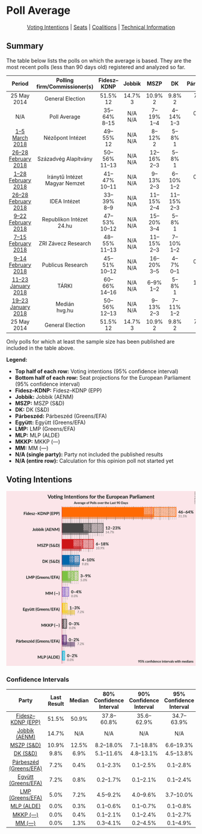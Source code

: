# Poll Average

<p align="center"><a href="#voting-intentions">Voting Intentions</a> | <a href="#seats">Seats</a> | <a href="#coalitions">Coalitions</a> | <a href="#technical-information">Technical Information</a></p>

## Summary

The table below lists the polls on which the average is based. They are the most recent polls (less than 90 days old) registered and analyzed so far.

| Period     | Polling firm/Commissioner(s) | Fidesz–KDNP | Jobbik | MSZP | DK | Párbeszéd | Együtt | LMP | MLP | MKKP | MM |
|:----------:|:----------------------------:|:--:|:--:|:--:|:--:|:--:|:--:|:--:|:--:|:--:|:--:|
| 25 May 2014 | General Election | 51.5% <br> 12 | 14.7% <br> 3 | 10.9% <br> 2 | 9.8% <br> 2 | 7.2% <br> 1 | 7.2% <br> 0 | 5.0% <br> 1 | 0.0% <br> 0 | 0.0% <br> 0 | 0.0% <br> 0 |
| N/A | Poll Average | 35–64% <br> 8–15 | N/A <br> N/A | 7–19% <br> 1–4 | 4–14% <br> 1–3 | 0–3% <br> 0 | 0–2% <br> 0 | 4–10% <br> 0–2 | 0–1% <br> 0 | 0–3% <br> 0 | 0–5% <br> 0–1 |
| [1–5 March 2018](2018-03-05-NézőpontIntézet.html) | Nézőpont Intézet | 49–55% <br> 12 | N/A <br> N/A | 8–12% <br> 2 | 5–8% <br> 1 | N/A <br> N/A | 0–1% <br> 0 | 7–11% <br> 2 | N/A <br> N/A | 1–3% <br> 0 | 3–5% <br> 0–1 |
| [26–28 February 2018](2018-02-28-SzázadvégAlapítvány.html) | Századvég Alapítvány | 50–56% <br> 11–13 | N/A <br> N/A | 12–16% <br> 2–3 | 5–8% <br> 1 | N/A <br> N/A | 1–2% <br> 0 | 6–10% <br> 1–2 | N/A <br> N/A | 0–1% <br> 0 | 0–1% <br> 0 |
| [1–28 February 2018](2018-02-28-IránytűIntézet.html) | Iránytű Intézet <br> Magyar Nemzet | 41–47% <br> 10–11 | N/A <br> N/A | 9–13% <br> 2–3 | 6–10% <br> 1–2 | 0–1% <br> 0 | 0–1% <br> 0 | 6–10% <br> 1–2 | 0–1% <br> 0 | 0–1% <br> 0 | 3–5% <br> 0 |
| [26–28 February 2018](2018-02-28-IDEAIntézet.html) | IDEA Intézet | 33–39% <br> 8–9 | N/A <br> N/A | 11–15% <br> 2–4 | 11–15% <br> 2–3 | N/A <br> N/A | 1–2% <br> 0 | 6–10% <br> 1–2 | 0–1% <br> 0 | 0–1% <br> 0 | 1–3% <br> 0 |
| [9–22 February 2018](2018-02-22-RepublikonIntézet.html) | Republikon Intézet <br> 24.hu | 47–53% <br> 10–12 | N/A <br> N/A | 15–20% <br> 3–4 | 5–8% <br> 1 | N/A <br> N/A | 0–1% <br> 0 | 4–7% <br> 0–1 | N/A <br> N/A | 0–1% <br> 0 | 0–1% <br> 0 |
| [7–15 February 2018](2018-02-15-ZRIZáveczResearch.html) | ZRI Závecz Research | 48–55% <br> 11–13 | N/A <br> N/A | 11–15% <br> 2–3 | 7–10% <br> 1–2 | N/A <br> N/A | 1–2% <br> 0 | 5–8% <br> 1 | 0–1% <br> 0 | 0–1% <br> 0 | 1–3% <br> 0 |
| [9–14 February 2018](2018-02-14-PublicusResearch.html) | Publicus Research | 45–51% <br> 10–12 | N/A <br> N/A | 16–20% <br> 3–5 | 4–7% <br> 0–1 | 0–1% <br> 0 | 0–1% <br> 0 | 6–10% <br> 1–2 | 0–1% <br> 0 | 1–3% <br> 0 | 1–2% <br> 0 |
| [11–23 January 2018](2018-01-23-TÁRKI.html) | TÁRKI | 60–66% <br> 14–16 | N/A <br> N/A | 6–9% <br> 1–2 | 5–8% <br> 1 | 1–3% <br> 0 | 1–3% <br> 0 | 3–5% <br> 0–1 | 0–1% <br> 0 | 0–1% <br> 0 | 1–2% <br> 0 |
| [19–23 January 2018](2018-01-23-Medián.html) | Medián <br> hvg.hu | 50–56% <br> 12–13 | N/A <br> N/A | 9–13% <br> 2–3 | 7–11% <br> 1–2 | N/A <br> N/A | 1–2% <br> 0 | 5–7% <br> 1 | 0–1% <br> 0 | 0–1% <br> 0 | 1–2% <br> 0 |
| 25 May 2014 | General Election | 51.5% <br> 12 | 14.7% <br> 3 | 10.9% <br> 2 | 9.8% <br> 2 | 7.2% <br> 1 | 7.2% <br> 0 | 5.0% <br> 1 | 0.0% <br> 0 | 0.0% <br> 0 | 0.0% <br> 0 |

Only polls for which at least the sample size has been published are included in the table above.

**Legend:**
+ **Top half of each row:** Voting intentions (95% confidence interval)
+ **Bottom half of each row:** Seat projections for the European Parliament (95% confidence interval)
+ **Fidesz–KDNP:** Fidesz–KDNP (EPP)
+ **Jobbik:** Jobbik (AENM)
+ **MSZP:** MSZP (S&D)
+ **DK:** DK (S&D)
+ **Párbeszéd:** Párbeszéd (Greens/EFA)
+ **Együtt:** Együtt (Greens/EFA)
+ **LMP:** LMP (Greens/EFA)
+ **MLP:** MLP (ALDE)
+ **MKKP:** MKKP (—)
+ **MM:** MM (—)
+ **N/A (single party):** Party not included the published results
+ **N/A (entire row):** Calculation for this opinion poll not started yet

## Voting Intentions

![Graph with voting intentions not yet produced](average.png "Voting Intentions")

### Confidence Intervals

| Party | Last Result | Median | 80% Confidence Interval | 90% Confidence Interval | 95% Confidence Interval | 99% Confidence Interval |
|:-----:|:-----------:|:------:|:-----------------------:|:-----------------------:|:-----------------------:|:-----------------------:|
| <a href="#fidesz–kdnp-(epp)">Fidesz–KDNP (EPP)</a> | 51.5% | 50.9% | 37.8–60.8% |35.6–62.9% | 34.7–63.9% | 33.3–65.3% |
| <a href="#jobbik-(aenm)">Jobbik (AENM)</a> | 14.7% | N/A | N/A |N/A | N/A | N/A |
| <a href="#mszp-(s&d)">MSZP (S&D)</a> | 10.9% | 12.5% | 8.2–18.0% |7.1–18.8% | 6.6–19.3% | 5.9–20.3% |
| <a href="#dk-(s&d)">DK (S&D)</a> | 9.8% | 6.9% | 5.1–11.6% |4.8–13.1% | 4.5–13.8% | 4.0–14.8% |
| <a href="#párbeszéd-(greens/efa)">Párbeszéd (Greens/EFA)</a> | 7.2% | 0.4% | 0.1–2.3% |0.1–2.5% | 0.1–2.8% | 0.0–3.1% |
| <a href="#együtt-(greens/efa)">Együtt (Greens/EFA)</a> | 7.2% | 0.8% | 0.2–1.7% |0.1–2.1% | 0.1–2.4% | 0.1–2.9% |
| <a href="#lmp-(greens/efa)">LMP (Greens/EFA)</a> | 5.0% | 7.2% | 4.5–9.2% |4.0–9.6% | 3.7–10.0% | 3.1–10.8% |
| <a href="#mlp-(alde)">MLP (ALDE)</a> | 0.0% | 0.3% | 0.1–0.6% |0.1–0.7% | 0.1–0.8% | 0.0–1.0% |
| <a href="#mkkp-(—)">MKKP (—)</a> | 0.0% | 0.4% | 0.1–2.1% |0.1–2.4% | 0.1–2.7% | 0.1–3.1% |
| <a href="#mm-(—)">MM (—)</a> | 0.0% | 1.3% | 0.3–4.1% |0.2–4.5% | 0.1–4.9% | 0.1–5.4% |

